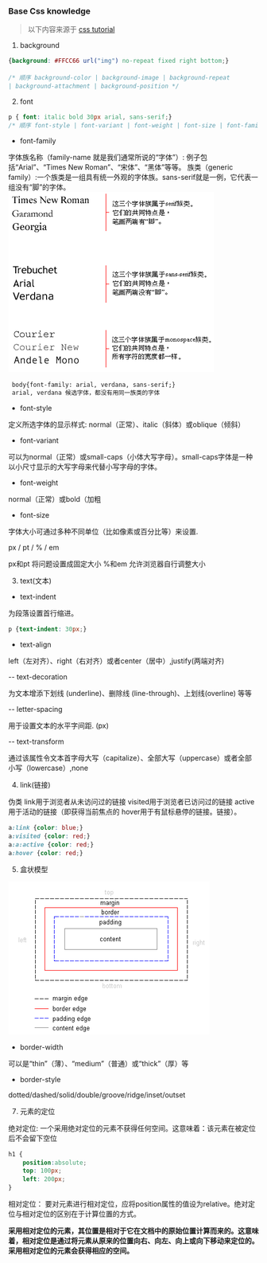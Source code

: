 [//]: <> ({createTime:'2017-11-22T09:14:06.166Z'})

### Base Css knowledge

> 以下内容来源于 [css tutorial](http://zh.html.net/tutorials/css/)


1. background

```css
{background: #FFCC66 url("img") no-repeat fixed right bottom;}

/* 顺序 background-color | background-image | background-repeat 
| background-attachment | background-position */
```


2. font

```css
p {	font: italic bold 30px arial, sans-serif;}
/* 顺序 font-style | font-variant | font-weight | font-size | font-family */ 
```

- font-family

字体族名称（family-name 就是我们通常所说的“字体”）: 例子包括“Arial”、“Times New Roman”、“宋体”、“黑体”等等。
族类（generic family）:一个族类是一组具有统一外观的字体族。sans-serif就是一例，它代表一组没有“脚”的字体。![](../assets/img/css-font-family-explain.png)

```html
 body{font-family: arial, verdana, sans-serif;}
 arial, verdana 候选字体，都没有用同一族类的字体
```

- font-style

定义所选字体的显示样式: normal（正常）、italic（斜体）或oblique（倾斜）

- font-variant

可以为normal（正常）或small-caps（小体大写字母）。small-caps字体是一种以小尺寸显示的大写字母来代替小写字母的字体。

- font-weight

normal（正常）或bold（加粗

- font-size

字体大小可通过多种不同单位（比如像素或百分比等）来设置.

px / pt / % / em

px和pt 将问题设置成固定大小
%和em 允许浏览器自行调整大小


3. text(文本)

- text-indent

为段落设置首行缩进。
```css
p {text-indent: 30px;}
```

- text-align

left（左对齐）、right（右对齐）或者center（居中）,justify(两端对齐)

-- text-decoration

为文本增添下划线 (underline)、删除线 (line-through)、上划线(overline) 等等

-- letter-spacing

用于设置文本的水平字间距. (px)

-- text-transform

通过该属性令文本首字母大写（capitalize）、全部大写（uppercase）或者全部小写（lowercase）,none


4. link(链接)

伪类
link用于浏览者从未访问过的链接
visited用于浏览者已访问过的链接
active用于活动的链接（即获得当前焦点的
hover用于有鼠标悬停的链接。链接）。
```css
a:link {color: blue;}
a:visited {color: red;}
a:a:active {color: red;}
a:hover {color: red;}
```


5. 盒状模型

![](../assets/img/css-box.png)

- border-width

可以是“thin”（薄）、“medium”（普通）或“thick”（厚）等

- border-style

dotted/dashed/solid/double/groove/ridge/inset/outset


7. 元素的定位

绝对定位: 一个采用绝对定位的元素不获得任何空间。这意味着：该元素在被定位后不会留下空位
```css
h1 {
    position:absolute;
    top: 100px;
    left: 200px;
}
```

相对定位： 要对元素进行相对定位，应将position属性的值设为relative。绝对定位与相对定位的区别在于计算位置的方式。


**采用相对定位的元素，其位置是相对于它在文档中的原始位置计算而来的。这意味着，相对定位是通过将元素从原来的位置向右、向左、向上或向下移动来定位的。采用相对定位的元素会获得相应的空间。**


















